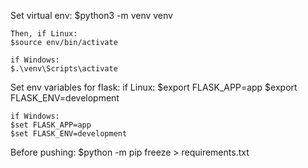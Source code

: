Set virtual env: 
$python3 -m venv venv 

    Then, if Linux:
    $source env/bin/activate 

    if Windows:
    $.\venv\Scripts\activate 

Set env variables for flask:
    if Linux:
    $export FLASK_APP=app
    $export FLASK_ENV=development

    if Windows:
    $set FLASK_APP=app
    $set FLASK_ENV=development

Before pushing:
$python -m pip freeze > requirements.txt  